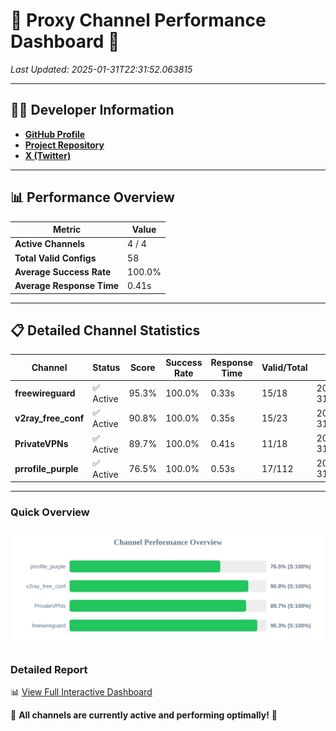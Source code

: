 # 🌟 Proxy Channel Performance Dashboard 🌟

_Last Updated: 2025-01-31T22:31:52.063815_

---

## 👩‍💻 Developer Information

- **[GitHub Profile](https://github.com/4n0nymou3)**  
- **[Project Repository](https://github.com/4n0nymou3/multi-proxy-config-fetcher)**  
- **[X (Twitter)](https://x.com/4n0nymou3)**  

---

## 📊 Performance Overview

| Metric                | Value       |
|-----------------------|-------------|
| **Active Channels**   | 4 / 4       |
| **Total Valid Configs** | 58          |
| **Average Success Rate** | 100.0%      |
| **Average Response Time** | 0.41s       |

---

## 📋 Detailed Channel Statistics

| Channel          | Status     | Score  | Success Rate | Response Time | Valid/Total | Last Success               |
|------------------|------------|--------|--------------|---------------|-------------|----------------------------|
| **freewireguard**  | ✅ Active  | 95.3%  | 100.0% | 0.33s         | 15/18       | 2025-01-31T22:31:52.061963 |
| **v2ray_free_conf**  | ✅ Active  | 90.8%  | 100.0% | 0.35s         | 15/23       | 2025-01-31T22:31:51.261512 |
| **PrivateVPNs**  | ✅ Active  | 89.7%  | 100.0% | 0.41s         | 11/18       | 2025-01-31T22:31:51.704530 |
| **prrofile_purple**  | ✅ Active  | 76.5%  | 100.0% | 0.53s         | 17/112       | 2025-01-31T22:31:50.794323 |

---

### Quick Overview
<div align="center">
  <a href="https://raw.githubusercontent.com/nullluser/NullRepo/refs/heads/main/assets/channel_stats_chart.svg">
    <img src="https://raw.githubusercontent.com/nullluser/NullRepo/refs/heads/main/assets/channel_stats_chart.svg" alt="Source Performance Statistics" width="800">
  </a>
</div>

### Detailed Report
📊 [View Full Interactive Dashboard](https://htmlpreview.github.io/?https://github.com/nullluser/NullRepo/blob/main/assets/performance_report.html)

🎉 **All channels are currently active and performing optimally!** 🎉
